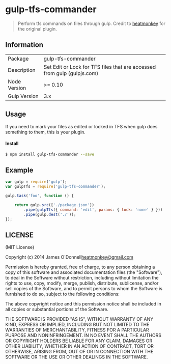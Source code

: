 # gulp-tfs-commander

> Perform tfs commands on files through gulp. Credit to [heatmonkey](https://github.com/heatmonkey/gulp-tfs) for the original plugin.

## Information

<table>
<tr> 
<td>Package</td><td>gulp-tfs-commander</td>
</tr>
<tr>
<td>Description</td>
<td>Set Edit or Lock for TFS files that are accessed from gulp (gulpjs.com)</td>
</tr>
<tr>
<td>Node Version</td>
<td>>= 0.10</td>
</tr>
<tr>
<td>Gulp Version</td>
<td>3.x</td>
</tr>
</table>

## Usage

If you need to mark your files as edited or locked in TFS when gulp does something to them, this is your plugin.

#### Install

```bash
$ npm install gulp-tfs-commander --save
```

## Example

```js
var gulp = require('gulp');
var gulpTfs = require('gulp-tfs-commander');

gulp.task('foo', function () {

	return gulp.src(['./package.json'])
		.pipe(gulpTfs({ command: 'edit', params: { lock: 'none' } }))
		.pipe(gulp.dest('./'));
});


```


## LICENSE

(MIT License)

Copyright (c) 2014 James O'Donnell<heatmonkey@gmail.com>

Permission is hereby granted, free of charge, to any person obtaining
a copy of this software and associated documentation files (the
"Software"), to deal in the Software without restriction, including
without limitation the rights to use, copy, modify, merge, publish,
distribute, sublicense, and/or sell copies of the Software, and to
permit persons to whom the Software is furnished to do so, subject to
the following conditions:

The above copyright notice and this permission notice shall be
included in all copies or substantial portions of the Software.

THE SOFTWARE IS PROVIDED "AS IS", WITHOUT WARRANTY OF ANY KIND,
EXPRESS OR IMPLIED, INCLUDING BUT NOT LIMITED TO THE WARRANTIES OF
MERCHANTABILITY, FITNESS FOR A PARTICULAR PURPOSE AND
NONINFRINGEMENT. IN NO EVENT SHALL THE AUTHORS OR COPYRIGHT HOLDERS BE
LIABLE FOR ANY CLAIM, DAMAGES OR OTHER LIABILITY, WHETHER IN AN ACTION
OF CONTRACT, TORT OR OTHERWISE, ARISING FROM, OUT OF OR IN CONNECTION
WITH THE SOFTWARE OR THE USE OR OTHER DEALINGS IN THE SOFTWARE.
